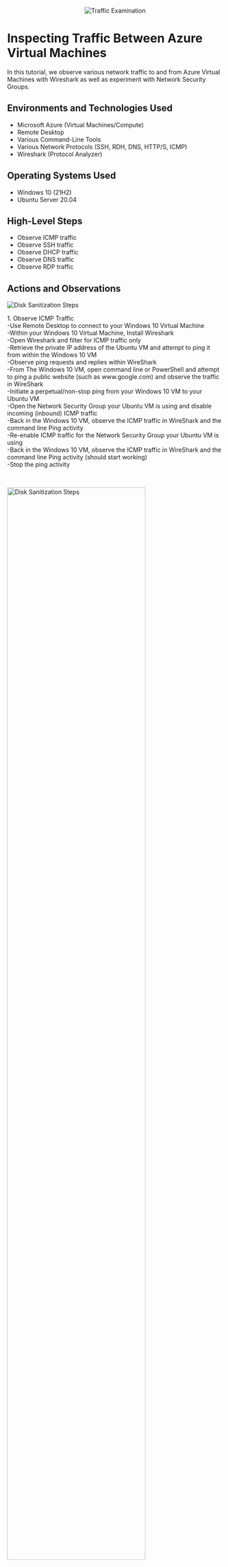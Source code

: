 <p align="center">
<img src="https://i.imgur.com/Ua7udoS.png" alt="Traffic Examination"/>
</p>

<h1>Inspecting Traffic Between Azure Virtual Machines</h1>
In this tutorial, we observe various network traffic to and from Azure Virtual Machines with Wireshark as well as experiment with Network Security Groups. <br />




<h2>Environments and Technologies Used</h2>

- Microsoft Azure (Virtual Machines/Compute)
- Remote Desktop
- Various Command-Line Tools
- Various Network Protocols (SSH, RDH, DNS, HTTP/S, ICMP)
- Wireshark (Protocol Analyzer)

<h2>Operating Systems Used </h2>

- Windows 10 (21H2)
- Ubuntu Server 20.04

<h2>High-Level Steps</h2>

- Observe ICMP traffic
- Observe SSH traffic
- Observe DHCP traffic 
- Observe DNS traffic 
- Observe RDP traffic 

<h2>Actions and Observations</h2>

<p>
<img src="https://i.imgur.com/w1o33aX.png" alt="Disk Sanitization Steps"/>
</p>
<p>
1. Observe ICMP Traffic
<br>
-Use Remote Desktop to connect to your Windows 10 Virtual Machine
<br>
-Within your Windows 10 Virtual Machine, Install Wireshark
<br>
-Open Wireshark and filter for ICMP traffic only
<br>
-Retrieve the private IP address of the Ubuntu VM and attempt to ping it from within the Windows 10 VM
<br>
-Observe ping requests and replies within WireShark
<br>
-From The Windows 10 VM, open command line or PowerShell and attempt to ping a public website (such as www.google.com) and observe the traffic in WireShark
<br>
-Initiate a perpetual/non-stop ping from your Windows 10 VM to your Ubuntu VM
<br>
-Open the Network Security Group your Ubuntu VM is using and disable incoming (inbound) ICMP traffic
<br>
-Back in the Windows 10 VM, observe the ICMP traffic in WireShark and the command line Ping activity
<br>
-Re-enable ICMP traffic for the Network Security Group your Ubuntu VM is using
<br>
-Back in the Windows 10 VM, observe the ICMP traffic in WireShark and the command line Ping activity (should start working)
<br>
-Stop the ping activity

</p>
<br />

<p>
<img src="https://i.imgur.com/13bBJui.png" height="80%" width="80%" alt="Disk Sanitization Steps"/>
</p>
<p>
2. Observe SSH Traffic
<br>
-Back in Wireshark, filter for SSH traffic only
<br>
-From your Windows 10 VM, “SSH into” your Ubuntu Virtual Machine (via its private IP address)
<br>
-Type commands (username, pwd, etc) into the linux SSH connection and observe SSH traffic spam in WireShark
<br>
-Exit the SSH connection by typing ‘exit’ and pressing [Enter]

</p>
<br />

<p>
<img src="https://i.imgur.com/SjcOoXK.png" height="80%" width="80%" alt="Disk Sanitization Steps"/>
</p>
<p>
1. Observe DHCP Traffic
<br>
-Back in Wireshark, filter for DHCP traffic only
<br>
-From your Windows 10 VM, attempt to issue your VM a new IP address from the command line (ipconfig /renew)
<br>
-Observe the DHCP traffic appearing in WireShark
</p>
<br />

<p>
<img src="https://i.imgur.com/0RA5Vci.png" height="80%" width="80%" alt="Disk Sanitization Steps"/>
</p>
<p>
1. Observe DNS Traffic
<br>
-Back in Wireshark, filter for DNS traffic only
<br>
-From your Windows 10 VM within a command line, use nslookup to see what google.com and disney.com’s IP addresses are
<br>
-Observe the DNS traffic being show in WireShark
</p>
<br />

<p>
<img src="https://i.imgur.com/T1UNkXQ.png" height="80%" width="80%" alt="Disk Sanitization Steps"/>
</p>
<p>
1. Observe RDP Traffic
<br>
-Back in Wireshark, filter for RDP traffic only (tcp.port == 3389)
<br>
-Oserve the immediate non-stop spam of traffic? Why do you think it’s non-stop spamming vs only showing traffic when you do an activity?
<br>
-Answer: because the RDP (protocol) is constantly showing you a live stream from one computer to another, therefor traffic is always being transmitted
</p>
<br />
